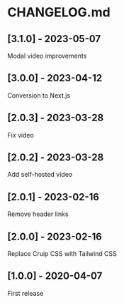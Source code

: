 # CHANGELOG.md

## [3.1.0] - 2023-05-07

Modal video improvements

## [3.0.0] - 2023-04-12

Conversion to Next.js

## [2.0.3] - 2023-03-28

Fix video

## [2.0.2] - 2023-03-28

Add self-hosted video

## [2.0.1] - 2023-02-16

Remove header links

## [2.0.0] - 2023-02-16

Replace Cruip CSS with Tailwind CSS

## [1.0.0] - 2020-04-07

First release